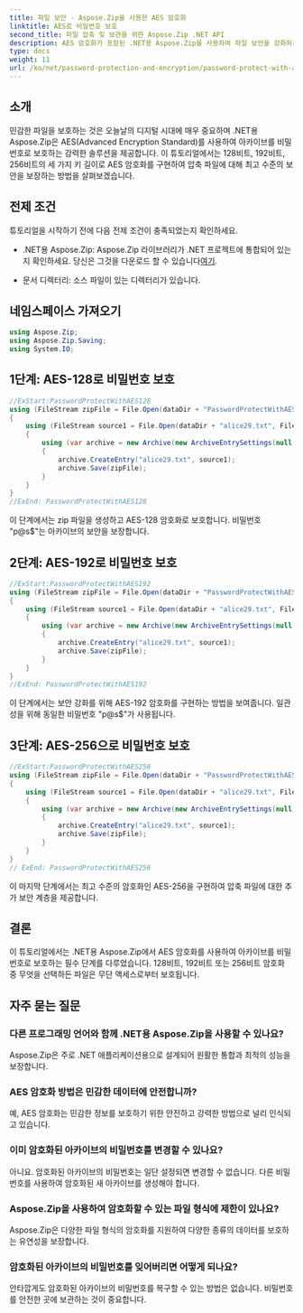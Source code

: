 ```yaml
---
title: 파일 보안 - Aspose.Zip을 사용한 AES 암호화
linktitle: AES로 비밀번호 보호
second_title: 파일 압축 및 보관을 위한 Aspose.Zip .NET API
description: AES 암호화가 포함된 .NET용 Aspose.Zip을 사용하여 파일 보안을 강화하는 방법을 알아보세요. 최적의 보호를 위해 단계별 가이드를 따르세요.
type: docs
weight: 11
url: /ko/net/password-protection-and-encryption/password-protect-with-aes/
---
```


## 소개

민감한 파일을 보호하는 것은 오늘날의 디지털 시대에 매우 중요하며 .NET용 Aspose.Zip은 AES(Advanced Encryption Standard)를 사용하여 아카이브를 비밀번호로 보호하는 강력한 솔루션을 제공합니다. 이 튜토리얼에서는 128비트, 192비트, 256비트의 세 가지 키 길이로 AES 암호화를 구현하여 압축 파일에 대해 최고 수준의 보안을 보장하는 방법을 살펴보겠습니다.

## 전제 조건

튜토리얼을 시작하기 전에 다음 전제 조건이 충족되었는지 확인하세요.

-  .NET용 Aspose.Zip: Aspose.Zip 라이브러리가 .NET 프로젝트에 통합되어 있는지 확인하세요. 당신은 그것을 다운로드 할 수 있습니다[여기](https://releases.aspose.com/zip/net/).

- 문서 디렉터리: 소스 파일이 있는 디렉터리가 있습니다.

## 네임스페이스 가져오기

```csharp
using Aspose.Zip;
using Aspose.Zip.Saving;
using System.IO;
```

## 1단계: AES-128로 비밀번호 보호

```csharp
//ExStart:PasswordProtectWithAES128
using (FileStream zipFile = File.Open(dataDir + "PasswordProtectWithAES128_out.zip", FileMode.Create))
{
    using (FileStream source1 = File.Open(dataDir + "alice29.txt", FileMode.Open, FileAccess.Read))
    {
        using (var archive = new Archive(new ArchiveEntrySettings(null, new AesEcryptionSettings("p@s$", EncryptionMethod.AES128))))
        {
            archive.CreateEntry("alice29.txt", source1);
            archive.Save(zipFile);
        }
    }
}
//ExEnd: PasswordProtectWithAES128
```

이 단계에서는 zip 파일을 생성하고 AES-128 암호화로 보호합니다. 비밀번호 "p@s$"는 아카이브의 보안을 보장합니다.

## 2단계: AES-192로 비밀번호 보호

```csharp
//ExStart:PasswordProtectWithAES192
using (FileStream zipFile = File.Open(dataDir + "PasswordProtectWithAES192_out.zip", FileMode.Create))
{
    using (FileStream source1 = File.Open(dataDir + "alice29.txt", FileMode.Open, FileAccess.Read))
    {
        using (var archive = new Archive(new ArchiveEntrySettings(null, new AesEcryptionSettings("p@s$", EncryptionMethod.AES192))))
        {
            archive.CreateEntry("alice29.txt", source1);
            archive.Save(zipFile);
        }
    }
}
//ExEnd: PasswordProtectWithAES192
```

이 단계에서는 보안 강화를 위해 AES-192 암호화를 구현하는 방법을 보여줍니다. 일관성을 위해 동일한 비밀번호 "p@s$"가 사용됩니다.

## 3단계: AES-256으로 비밀번호 보호

```csharp
//ExStart:PasswordProtectWithAES256
using (FileStream zipFile = File.Open(dataDir + "PasswordProtectWithAES256_out.zip", FileMode.Create))
{
    using (FileStream source1 = File.Open(dataDir + "alice29.txt", FileMode.Open, FileAccess.Read))
    {
        using (var archive = new Archive(new ArchiveEntrySettings(null, new AesEcryptionSettings("p@s$", EncryptionMethod.AES256))))
        {
            archive.CreateEntry("alice29.txt", source1);
            archive.Save(zipFile);
        }
    }
}
// ExEnd: PasswordProtectWithAES256
```

이 마지막 단계에서는 최고 수준의 암호화인 AES-256을 구현하여 압축 파일에 대한 추가 보안 계층을 제공합니다.

## 결론

이 튜토리얼에서는 .NET용 Aspose.Zip에서 AES 암호화를 사용하여 아카이브를 비밀번호로 보호하는 필수 단계를 다루었습니다. 128비트, 192비트 또는 256비트 암호화 중 무엇을 선택하든 파일은 무단 액세스로부터 보호됩니다.

## 자주 묻는 질문

### 다른 프로그래밍 언어와 함께 .NET용 Aspose.Zip을 사용할 수 있나요?
Aspose.Zip은 주로 .NET 애플리케이션용으로 설계되어 원활한 통합과 최적의 성능을 보장합니다.

### AES 암호화 방법은 민감한 데이터에 안전합니까?
예, AES 암호화는 민감한 정보를 보호하기 위한 안전하고 강력한 방법으로 널리 인식되고 있습니다.

### 이미 암호화된 아카이브의 비밀번호를 변경할 수 있나요?
아니요. 암호화된 아카이브의 비밀번호는 일단 설정되면 변경할 수 없습니다. 다른 비밀번호를 사용하여 암호화된 새 아카이브를 생성해야 합니다.

### Aspose.Zip을 사용하여 암호화할 수 있는 파일 형식에 제한이 있나요?
Aspose.Zip은 다양한 파일 형식의 암호화를 지원하여 다양한 종류의 데이터를 보호하는 유연성을 보장합니다.

### 암호화된 아카이브의 비밀번호를 잊어버리면 어떻게 되나요?
안타깝게도 암호화된 아카이브의 비밀번호를 복구할 수 있는 방법은 없습니다. 비밀번호를 안전한 곳에 보관하는 것이 중요합니다.
